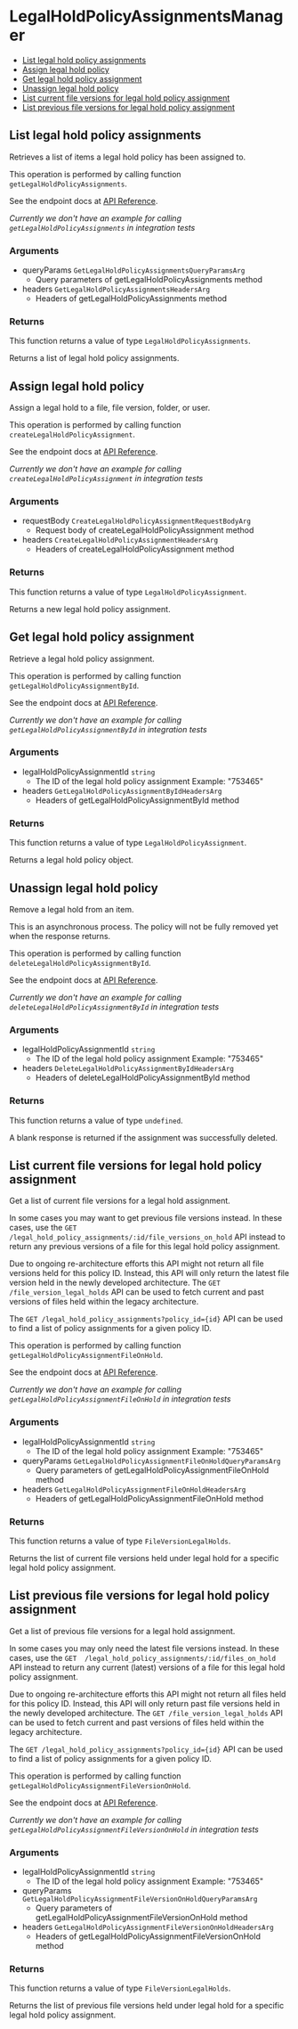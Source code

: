 # LegalHoldPolicyAssignmentsManager

- [List legal hold policy assignments](#list-legal-hold-policy-assignments)
- [Assign legal hold policy](#assign-legal-hold-policy)
- [Get legal hold policy assignment](#get-legal-hold-policy-assignment)
- [Unassign legal hold policy](#unassign-legal-hold-policy)
- [List current file versions for legal hold policy assignment](#list-current-file-versions-for-legal-hold-policy-assignment)
- [List previous file versions for legal hold policy assignment](#list-previous-file-versions-for-legal-hold-policy-assignment)

## List legal hold policy assignments

Retrieves a list of items a legal hold policy has been assigned to.

This operation is performed by calling function `getLegalHoldPolicyAssignments`.

See the endpoint docs at
[API Reference](https://developer.box.com/reference/get-legal-hold-policy-assignments/).

_Currently we don't have an example for calling `getLegalHoldPolicyAssignments` in integration tests_

### Arguments

- queryParams `GetLegalHoldPolicyAssignmentsQueryParamsArg`
  - Query parameters of getLegalHoldPolicyAssignments method
- headers `GetLegalHoldPolicyAssignmentsHeadersArg`
  - Headers of getLegalHoldPolicyAssignments method

### Returns

This function returns a value of type `LegalHoldPolicyAssignments`.

Returns a list of legal hold policy assignments.

## Assign legal hold policy

Assign a legal hold to a file, file version, folder, or user.

This operation is performed by calling function `createLegalHoldPolicyAssignment`.

See the endpoint docs at
[API Reference](https://developer.box.com/reference/post-legal-hold-policy-assignments/).

_Currently we don't have an example for calling `createLegalHoldPolicyAssignment` in integration tests_

### Arguments

- requestBody `CreateLegalHoldPolicyAssignmentRequestBodyArg`
  - Request body of createLegalHoldPolicyAssignment method
- headers `CreateLegalHoldPolicyAssignmentHeadersArg`
  - Headers of createLegalHoldPolicyAssignment method

### Returns

This function returns a value of type `LegalHoldPolicyAssignment`.

Returns a new legal hold policy assignment.

## Get legal hold policy assignment

Retrieve a legal hold policy assignment.

This operation is performed by calling function `getLegalHoldPolicyAssignmentById`.

See the endpoint docs at
[API Reference](https://developer.box.com/reference/get-legal-hold-policy-assignments-id/).

_Currently we don't have an example for calling `getLegalHoldPolicyAssignmentById` in integration tests_

### Arguments

- legalHoldPolicyAssignmentId `string`
  - The ID of the legal hold policy assignment Example: "753465"
- headers `GetLegalHoldPolicyAssignmentByIdHeadersArg`
  - Headers of getLegalHoldPolicyAssignmentById method

### Returns

This function returns a value of type `LegalHoldPolicyAssignment`.

Returns a legal hold policy object.

## Unassign legal hold policy

Remove a legal hold from an item.

This is an asynchronous process. The policy will not be
fully removed yet when the response returns.

This operation is performed by calling function `deleteLegalHoldPolicyAssignmentById`.

See the endpoint docs at
[API Reference](https://developer.box.com/reference/delete-legal-hold-policy-assignments-id/).

_Currently we don't have an example for calling `deleteLegalHoldPolicyAssignmentById` in integration tests_

### Arguments

- legalHoldPolicyAssignmentId `string`
  - The ID of the legal hold policy assignment Example: "753465"
- headers `DeleteLegalHoldPolicyAssignmentByIdHeadersArg`
  - Headers of deleteLegalHoldPolicyAssignmentById method

### Returns

This function returns a value of type `undefined`.

A blank response is returned if the assignment was
successfully deleted.

## List current file versions for legal hold policy assignment

Get a list of current file versions for a legal hold
assignment.

In some cases you may want to get previous file versions instead. In these
cases, use the `GET  /legal_hold_policy_assignments/:id/file_versions_on_hold`
API instead to return any previous versions of a file for this legal hold
policy assignment.

Due to ongoing re-architecture efforts this API might not return all file
versions held for this policy ID. Instead, this API will only return the
latest file version held in the newly developed architecture. The `GET
/file_version_legal_holds` API can be used to fetch current and past versions
of files held within the legacy architecture.

The `GET /legal_hold_policy_assignments?policy_id={id}` API can be used to
find a list of policy assignments for a given policy ID.

This operation is performed by calling function `getLegalHoldPolicyAssignmentFileOnHold`.

See the endpoint docs at
[API Reference](https://developer.box.com/reference/get-legal-hold-policy-assignments-id-files-on-hold/).

_Currently we don't have an example for calling `getLegalHoldPolicyAssignmentFileOnHold` in integration tests_

### Arguments

- legalHoldPolicyAssignmentId `string`
  - The ID of the legal hold policy assignment Example: "753465"
- queryParams `GetLegalHoldPolicyAssignmentFileOnHoldQueryParamsArg`
  - Query parameters of getLegalHoldPolicyAssignmentFileOnHold method
- headers `GetLegalHoldPolicyAssignmentFileOnHoldHeadersArg`
  - Headers of getLegalHoldPolicyAssignmentFileOnHold method

### Returns

This function returns a value of type `FileVersionLegalHolds`.

Returns the list of current file versions held under legal hold for a
specific legal hold policy assignment.

## List previous file versions for legal hold policy assignment

Get a list of previous file versions for a legal hold
assignment.

In some cases you may only need the latest file versions instead. In these
cases, use the `GET  /legal_hold_policy_assignments/:id/files_on_hold` API
instead to return any current (latest) versions of a file for this legal hold
policy assignment.

Due to ongoing re-architecture efforts this API might not return all files
held for this policy ID. Instead, this API will only return past file versions
held in the newly developed architecture. The `GET /file_version_legal_holds`
API can be used to fetch current and past versions of files held within the
legacy architecture.

The `GET /legal_hold_policy_assignments?policy_id={id}` API can be used to
find a list of policy assignments for a given policy ID.

This operation is performed by calling function `getLegalHoldPolicyAssignmentFileVersionOnHold`.

See the endpoint docs at
[API Reference](https://developer.box.com/reference/get-legal-hold-policy-assignments-id-file-versions-on-hold/).

_Currently we don't have an example for calling `getLegalHoldPolicyAssignmentFileVersionOnHold` in integration tests_

### Arguments

- legalHoldPolicyAssignmentId `string`
  - The ID of the legal hold policy assignment Example: "753465"
- queryParams `GetLegalHoldPolicyAssignmentFileVersionOnHoldQueryParamsArg`
  - Query parameters of getLegalHoldPolicyAssignmentFileVersionOnHold method
- headers `GetLegalHoldPolicyAssignmentFileVersionOnHoldHeadersArg`
  - Headers of getLegalHoldPolicyAssignmentFileVersionOnHold method

### Returns

This function returns a value of type `FileVersionLegalHolds`.

Returns the list of previous file versions held under legal hold for a
specific legal hold policy assignment.
